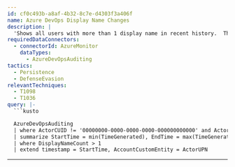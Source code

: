 ```yaml
---
id: cf0c493b-a8af-4b32-8c7e-d4303f3a406f
name: Azure DevOps Display Name Changes
description: |
  'Shows all users with more than 1 display name in recent history.  This is to hunt for users maliciously changing their display name as a masquerading technique'
requiredDataConnectors:
  - connectorId: AzureMonitor
    dataTypes:
      - AzureDevOpsAuditing
tactics:
  - Persistence
  - DefenseEvasion
relevantTechniques:
  - T1098
  - T1036
query: |-
  ```kusto

  AzureDevOpsAuditing
  | where ActorCUID != '00000000-0000-0000-0000-000000000000' and ActorDisplayName != "Azure DevOps User"
  | summarize StartTime = min(TimeGenerated), EndTime = max(TimeGenerated), DisplayNameCount = dcount(ActorDisplayName), ActorDisplayNames = make_set(ActorDisplayName), make_set(IpAddress), make_set(ProjectName) by ActorCUID, ActorUPN
  | where DisplayNameCount > 1
  | extend timestamp = StartTime, AccountCustomEntity = ActorUPN
  ```
---
```


